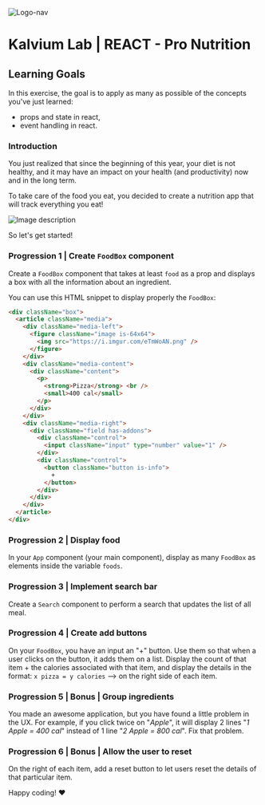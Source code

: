 
![Logo-nav](https://s3.ap-south-1.amazonaws.com/kalvi-education.github.io/front-end-web-development/Kalvium-Logo.png)

# Kalvium Lab | REACT - Pro Nutrition

## Learning Goals

In this exercise, the goal is to apply as many as possible of the concepts you've just learned:

- props and state in react,
- event handling in react.

### Introduction

You just realized that since the beginning of this year, your diet is not healthy, and it may have an impact on your health (and productivity) now and in the long term.

To take care of the food you eat, you decided to create a nutrition app that will track everything you eat!

![Image description](https://s3.ap-south-1.amazonaws.com/kalvi-education.github.io/front-end-web-development/nutrition-react.gif)

So let's get started!

### Progression 1 | Create `FoodBox` component

Create a `FoodBox` component that takes at least `food` as a prop and displays a box with all the information about an ingredient.

You can use this HTML snippet to display properly the `FoodBox`:

```html
<div className="box">
  <article className="media">
    <div className="media-left">
      <figure className="image is-64x64">
        <img src="https://i.imgur.com/eTmWoAN.png" />
      </figure>
    </div>
    <div className="media-content">
      <div className="content">
        <p>
          <strong>Pizza</strong> <br />
          <small>400 cal</small>
        </p>
      </div>
    </div>
    <div className="media-right">
      <div className="field has-addons">
        <div className="control">
          <input className="input" type="number" value="1" />
        </div>
        <div className="control">
          <button className="button is-info">
            +
          </button>
        </div>
      </div>
    </div>
  </article>
</div>
```


### Progression 2 | Display food

In your `App` component (your main component), display as many `FoodBox` as elements inside the variable `foods`.


### Progression 3 | Implement search bar

Create a `Search` component to perform a search that updates the list of all meal.


### Progression 4 | Create add buttons

On your `FoodBox`, you have an input an "+" button. Use them so that when a user clicks on the button, it adds them on a list. Display the count of that item + the calories associated with that item, and display the details in the format: `x pizza = y calories` --> on the right side of each item.


### Progression 5 | Bonus | Group ingredients

You made an awesome application, but you have found a little problem in the UX. For example, if you click twice on "_Apple_", it will display 2 lines "_1 Apple = 400 cal_" instead of 1 line "_2 Apple = 800 cal_". Fix that problem.

### Progression 6 | Bonus | Allow the user to reset

On the right of each item, add a reset button to let users reset the details of that particular item.

Happy coding! :heart:
